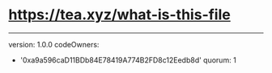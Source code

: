 # https://tea.xyz/what-is-this-file
---
version: 1.0.0
codeOwners:
  - '0xa9a596caD11BDb84E78419A774B2FD8c12Eedb8d'
quorum: 1
